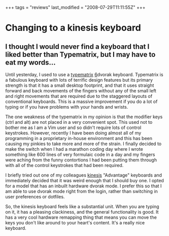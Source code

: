 +++
tags = "reviews"
last_modified = "2008-07-29T11:11:55Z"
+++
# Changing to a kinesis keyboard

## I thought I would never find a keyboard that I liked better than Typematrix, but I may have to eat my words...

Until yesterday, I used to use a [typematrix][5] [6]dvorak keyboard.
Typematrix is a fabulous keyboard with lots of terrific design features
but its primary strength is that it has a small desktop footprint, and
that it uses straight forward and back movements of the fingers without
any of the small left and right movements that are required due to the
staggered layouts of conventional keyboards. This is a massive
improvement if you do a lot of typing or if you have problems with your
hands and wrists.

The one weakness of the typematrix in my opinion is that the modifier
keys (ctrl and alt) are not placed in a very convenient spot. This used
not to bother me as I am a Vim user and so didn't require lots of
control keystrokes. However, recently I have been doing almost all of
my programming in a proprietary in-house environment and this has been
causing my pinkies to take more and more of the strain. I finally
decided to make the switch when I had a marathon coding day where I
wrote something like 600 lines of very formulaic code in a day and my
fingers were aching from the funny contortions I had been putting them
through with all of the control keystrokes that had been required.

I briefly tried out one of my colleagues [kinesis][7] "Advantage"
keyboards and immediately decided that it was weird enough that I
should buy one. I opted for a model that has an inbuilt hardware dvorak
mode. I prefer this so that I am able to use dvorak mode right from the
login, rather than switching in user preferences or dotfiles.

So, the kinesis keyboard feels like a substantial unit. When you are
typing on it, it has a pleasing clackiness, and the general
functionality is good. It has a very cool hardware remapping thing that
means you can move the keys you don't like around to your heart's
content. It's a really nice keyboard.

[1]: http://www.uncarved.com/articles/kinesis
[2]: http://www.uncarved.com/
[3]: http://www.uncarved.com/articles/contact
[4]: http://www.uncarved.com/login/
[5]: http://www.typematrix.com/
[6]: http://www.mwbrooks.com/dvorak/
[7]: http://www.kinesis-ergo.com/advantage.htm
[8]: http://www.uncarved.com/tags/computers
[9]: http://www.uncarved.com/tags/reviews
[10]: mailto:sean@uncarved.com
[11]: http://creativecommons.org/licenses/by-sa/4.0/
